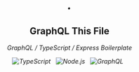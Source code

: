 <div align="center">
<h1><h1/>
  <p><i>.</i><p>
</div>

<div align="center">
<h2>GraphQL This File</h2>
<p>
  <i>
    GraphQL / TypeScript / Express  Boilerplate
  <i>
</p>
</div>
<p align="center">
 <img src="https://img.shields.io/badge/TypeScript-3178C6?style=for-the-badge&logo=TypeScript&logoColor=white" alt="TypeScript" />&nbsp;&nbsp;
  <img src="https://img.shields.io/badge/Node.js-339933?style=for-the-badge&logo=Node.js&logoColor=white" alt="Node.js" />&nbsp;&nbsp;
  <img src="https://img.shields.io/badge/GraphQL-E10098?style=for-the-badge&logo=GraphQL&logoColor=white" alt="GraphQL" />&nbsp;&nbsp;
</p>
